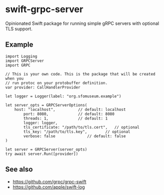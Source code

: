 # swift-grpc-server

Opinionated Swift package for running simple gRPC servers with optional TLS support.

## Example

```
import Logging
import GRPCServer
import GRPC

// This is your own code. This is the package that will be created when you
// run protoc on your protobuffer definition.
var provider: CallHandlerProvider

let logger = Logger(label: "org.sfomuseum.example")

let server_opts = GRPCServerOptions(
	host: "localhost",			// default: localhost
        port: 8080,				// default: 8080
        threads: 1,				// default: 1
        logger: logger,
        tls_certificate: "/path/to/tls.cert",	// optional
        tls_key: "/path/to/tls.key",		// optional
        verbose: false				// default: false
)
      
let server = GRPCServer(server_opts)
try await server.Run([provider])
```

## See also

* https://github.com/grpc/grpc-swift
* https://github.com/apple/swift-log